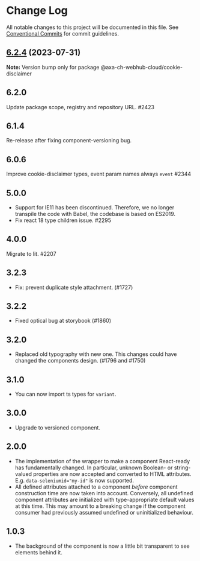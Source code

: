 # Change Log

All notable changes to this project will be documented in this file.
See [Conventional Commits](https://conventionalcommits.org) for commit guidelines.

## [6.2.4](https://github.com/axa-ch-webhub-cloud/pattern-library/compare/@axa-ch-webhub-cloud/cookie-disclaimer@6.2.3...@axa-ch-webhub-cloud/cookie-disclaimer@6.2.4) (2023-07-31)

**Note:** Version bump only for package @axa-ch-webhub-cloud/cookie-disclaimer

## 6.2.0

Update package scope, registry and repository URL. #2423

## 6.1.4

Re-release after fixing component-versioning bug.

## 6.0.6

Improve cookie-disclaimer types, event param names always `event` #2344

## 5.0.0

- Support for IE11 has been discontinued. Therefore, we no longer transpile the code with Babel, the codebase is based on ES2019.
- Fix react 18 type children issue. #2295

## 4.0.0

Migrate to lit. #2207

## 3.2.3

- Fix: prevent duplicate style attachment. (#1727)

## 3.2.2

- Fixed optical bug at storybook (#1860)

## 3.2.0

- Replaced old typography with new one. This changes could have changed the components design. (#1796 and #1750)

## 3.1.0

- You can now import ts types for `variant`.

## 3.0.0

- Upgrade to versioned component.

## 2.0.0

- The implementation of the wrapper to make a component React-ready has
  fundamentally changed. In particular, unknown Boolean- or
  string-valued properties are now accepted and converted to HTML
  attributes. E.g. `data-seleniumid="my-id"` is now supported.
- All defined attributes attached to a component _before_ component
  construction time are now taken into account. Conversely, all undefined
  component attributes are initialized with type-appropriate default
  values at this time. This may amount to a breaking change if the
  component consumer had previously assumed undefined or uninitialized
  behaviour.

## 1.0.3

- The background of the component is now a little bit transparent to see elements behind it.
